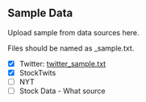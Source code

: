 ## Sample Data

Upload sample from data sources here.

Files should be named as <source>_sample.txt.

- [X] Twitter: [twitter_sample.txt](https://github.com/sjmiller8182/DBMS_Proj/blob/master/sample_data/twitter_sample.txt)
- [X] StockTwits
- [ ] NYT
- [ ] Stock Data - What source
